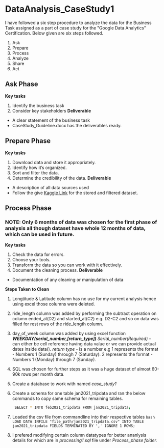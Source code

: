 # DataAnalysis_CaseStudy1
I have followed a six step procedure to analyze the data for the Business Task assigned as a part of case study for the "Google Data Analytics" Certification.
Below given are six steps followed.
1. Ask
2. Prepare
3. Process
4. Analyze
5. Share
6. Act

## Ask Phase
**Key tasks**
1. Identify the business task
2. Consider key stakeholders
**Deliverable**
* A clear statement of the business task
* CaseStudy_Guideline.docx has the deliverables ready.

## Prepare Phase
**Key tasks**
1. Download data and store it appropriately.
2. Identify how it’s organized.
3. Sort and filter the data.
4. Determine the credibility of the data.
**Deliverable**
* A description of all data sources used
* Follow the give [Kaggle Link](https://www.kaggle.com/riayadav19/casestudy1-cyclisticdataset) for the stored and filtered dataset.


## Process Phase
### NOTE: Only 6 months of data was chosen for the first phase of analysis all though dataset have whole 12 months of data, which can be used in future.
**Key tasks**
1. Check the data for errors.
2. Choose your tools.
3. Transform the data so you can work with it effectively.
4. Document the cleaning process.
**Deliverable**
* Documentation of any cleaning or manipulation of data

**Steps Taken to Clean**
1. Longtitude & Latitude column has no use for my current analysis hence using excel those columns were deleted.
2. ride_length column was added by performing the subtract operation on column ended_at(D2) and started_at(C2) e.g. D2-C2 and so on data was filled for rest rows of the ride_length column.
3. day_of_week column was added by using excel function **_WEEKDAY(serial_number,[return_type])_** 
        _Serial_number(Required)_ - can either be cell reference having data value or we can provide actual dates inside data().
        _return type_ - is a number 
                        e.g 1 represents the format - Numbers 1 (Sunday) through 7 (Saturday).
                            2 represents the format - Numbers 1 (Monday) through 7 (Sunday).
4. SQL was chosen for further steps as it was a huge dataset of almost 60-90k rows per month data.
  1. Create a database to work with named *case_study1*
  2. Create a schema for one table jan2021_tripdata and ran the below commands to copy same schema for remaining tables.
     ```bash
      SELECT * INTO feb2021_tripdata FROM jan2021_tripdata;
     ```
        
  3. Loaded the csv file from commandline into their respective tables
    ```bash
      LOAD DATA INFILE "file_path/jan2021_tripdata.csv" INTO TABLE jan2021_tripdata FIELDS TERMINATED BY ',' IGNORE 1 ROWS;
    ```
  
  4. I prefered modifying certain column datatypes for better ananlysis details for which are in *_processing1.sql_* file under *Process_phase folder*.
  






